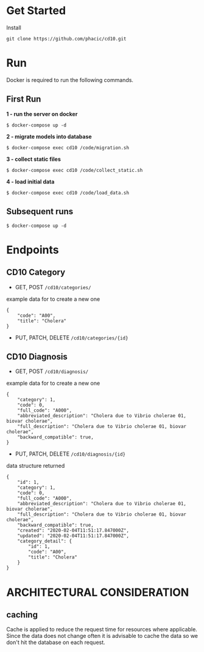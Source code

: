 # **Get Started**
Install

    git clone https://github.com/phacic/cd10.git

# **Run**

Docker is required to run the following commands.

## First Run

**1 - run the server on docker**

    $ docker-compose up -d

**2 - migrate models into database**

    $ docker-compose exec cd10 /code/migration.sh

**3 - collect static files**

    $ docker-compose exec cd10 /code/collect_static.sh

**4 - load initial data**

    $ docker-compose exec cd10 /code/load_data.sh

## Subsequent runs
    $ docker-compose up -d


# **Endpoints**
## CD10 Category

- GET, POST `/cd10/categories/`

example data for to create a new one
    
    {
        "code": "A00",
        "title": "Cholera"
    }
    

- PUT, PATCH, DELETE `/cd10/categories/{id}`


## CD10 Diagnosis

- GET, POST `/cd10/diagnosis/`

example data for to create a new one
    
    {
        "category": 1,
        "code": 0,
        "full_code": "A000",
        "abbreviated_description": "Cholera due to Vibrio cholerae 01, biovar cholerae",
        "full_description": "Cholera due to Vibrio cholerae 01, biovar cholerae",
        "backward_compatible": true,
    }
    
- PUT, PATCH, DELETE `/cd10/diagnosis/{id}`

data structure returned

    {
        "id": 1,
        "category": 1,
        "code": 0,
        "full_code": "A000",
        "abbreviated_description": "Cholera due to Vibrio cholerae 01, biovar cholerae",
        "full_description": "Cholera due to Vibrio cholerae 01, biovar cholerae",
        "backward_compatible": true,
        "created": "2020-02-04T11:51:17.847000Z",
        "updated": "2020-02-04T11:51:17.847000Z",
        "category_detail": {
            "id": 1,
            "code": "A00",
            "title": "Cholera"
        }
    }

# ARCHITECTURAL CONSIDERATION

## caching
Cache is applied to reduce the request time for resources where applicable. Since the data does not change often it is advisable to cache the data so we don't hit the database on each request.